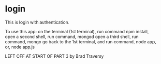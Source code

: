 # login

This is login with authentication.

To use this app:
on the terminal (1st terminal), run command npm install, 
open a second shell, run command, mongod
open a third shell, run command, mongo
go back to the 1st terminal, and run command, node app, or, node app.js

LEFT OFF AT START OF PART 3 by Brad Traversy